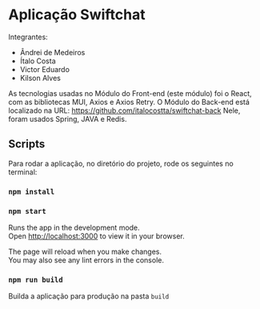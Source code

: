 #  Aplicação Swiftchat

Integrantes:
- Ândrei de Medeiros
- Ítalo Costa
- Victor Eduardo
- Kilson Alves

As tecnologias usadas no Módulo do Front-end (este módulo) foi o React, com as bibliotecas MUI, Axios e Axios Retry.
O Módulo do Back-end está localizado na URL: https://github.com/italocostta/swiftchat-back
Nele, foram usados Spring, JAVA e Redis.

## Scripts

Para rodar a aplicação, no diretório do projeto, rode os seguintes no terminal:


### `npm install`
### `npm start`

Runs the app in the development mode.\
Open [http://localhost:3000](http://localhost:3000) to view it in your browser.

The page will reload when you make changes.\
You may also see any lint errors in the console.

### `npm run build`

Builda a aplicação para produção na pasta  `build` 

#
